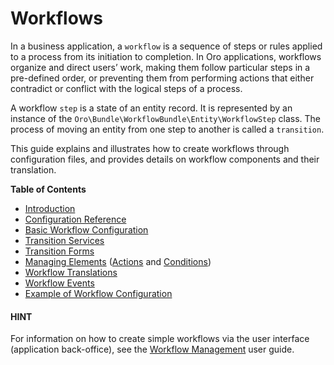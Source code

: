 <a id="dev-doc-workflows"></a>

# Workflows

In a business application, a `workflow` is a sequence of steps or rules applied to a process from its initiation to completion.
In Oro applications, workflows organize and direct users’ work, making them follow particular steps in a pre-defined order, or preventing them from performing actions that either contradict or conflict with the logical steps of a process.

A workflow `step` is a state of an entity record. It is represented by an instance of the `Oro\Bundle\WorkflowBundle\Entity\WorkflowStep` class.
The process of moving an entity from one step to another is called a `transition`.

This guide explains and illustrates how to create workflows through configuration files, and provides details on workflow components and their translation.

**Table of Contents**

* [Introduction](intro.md#backend-workflows-intro)
* [Configuration Reference](configuration-reference.md#backend-workflows-config-reference)
* [Basic Workflow Configuration](create.md#backend-workflows-create)
* [Transition Services](transition-services.md#backend-workflows-transition-services)
* [Transition Forms](transition-forms.md#backend-workflows-transition-forms)
* [Managing Elements](elements.md#backend-workflows-managing-elements) ([Actions](elements.md#backend-workflows-transition-actions) and [Conditions](elements.md#backend-workflows-transition-conditions))
* [Workflow Translations](translations-wizard.md#backend-workflows-translation-wizard)
* [Workflow Events](workflow-events.md#backend-workflows-workflow-events)
* [Example of Workflow Configuration](config-example.md#backend-workflows-example)

#### HINT
For information on how to create simple workflows via the user interface (application back-office), see the [Workflow Management](../../../user/back-office/system/workflows/index.md#doc-system-workflow-management) user guide.
